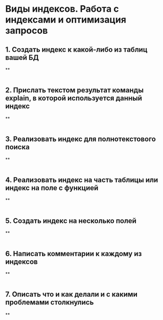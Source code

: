# Виды индексов. Работа с индексами и оптимизация запросов 
## 1. Создать индекс к какой-либо из таблиц вашей БД

**
```

```
## 2. Прислать текстом результат команды explain, в которой используется данный индекс

**
```

```
## 3. Реализовать индекс для полнотекстового поиска

**
```

```
## 4. Реализовать индекс на часть таблицы или индекс на поле с функцией

**
```

```
## 5. Создать индекс на несколько полей

**
```

```
## 6. Написать комментарии к каждому из индексов

**
```

```
## 7. Описать что и как делали и с какими проблемами столкнулись

**

